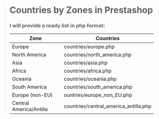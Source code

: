 > # Countries by Zones in Prestashop
>
> ### I will provide a ready list in php format: #
> | Zone                    | Countries
> | ----------------------- | --------------------------
> | Europe                  | countries/europe.php
> | North America           | countries/north_america.php
> | Asia                    | countries/asia.php
> | Africa                  | countries/africa.php
> | Oceania                 | countries/oceania.php
> | South America           | countries/south_america.php
> | Europe (non-EU)         | ountries/europe_non_EU.php
> | Central America/Antilla | countries/central_america_antilla.php